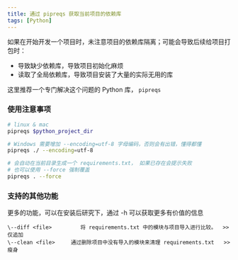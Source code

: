 ```yaml
---
title: 通过 pipreqs 获取当前项目的依赖库
tags: [Python]
---
```


如果在开始开发一个项目时，未注意项目的依赖库隔离；可能会导致后续给项目打包时：

- 导致缺少依赖库，导致项目初始化麻烦
- 读取了全局依赖库，导致项目安装了大量的实际无用的库

这里推荐一个专门解决这个问题的 Python 库， `pipreqs`

### 使用注意事项

```bash
# linux & mac
pipreqs $python_project_dir

# Windows 需要增加 --encoding=utf-8 字母编码，否则会有出错，懂得都懂
pipreqs ./ --encoding=utf-8

# 会自动在当前目录生成一个 requirements.txt， 如果已存在会提示失败
# 也可以使用 --force 强制覆盖
pipreqs . --force
```

### 支持的其他功能

更多的功能，可以在安装后研究下，通过 -h 可以获取更多有价值的信息

```text
\--diff <file>         将 requirements.txt 中的模块与项目导入进行比较。  >> 仅追加
\--clean <file>     通过删除项目中没有导入的模块来清理 requirements.txt   >> 瘦身
```
